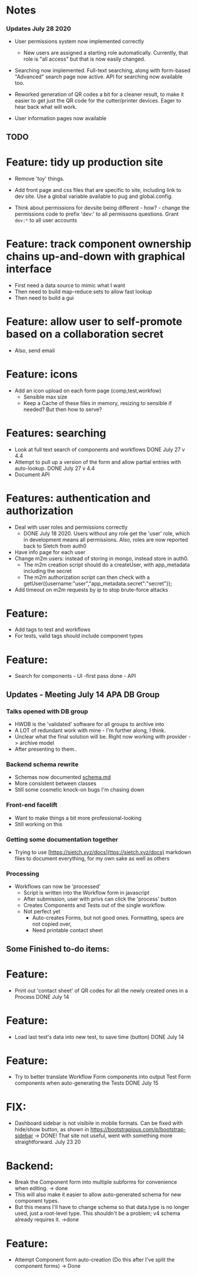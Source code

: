 # Notes

### Updates July 28 2020

- User permissions system now implemented correctly 
  - New users are assigned a starting role automatically.  Currently, that role is "all access" but that is now easily changed.

- Searching now implemented.  Full-text searching, along with form-based "Advanced" search page now active.  API for searching now available too.

- Reworked generation of QR codes a bit for a cleaner result, to make it easier to get just the QR code for the cutter/printer devices. Eager to hear back what will work.

- User information pages now available



## TODO

# Feature: tidy up production site
- Remove 'toy' things.  

- Add front page and css files that are specific to site, including link to dev site. Use a global variable available to pug and global.config. 

- Think about permissions for devsite being different - how? - change the permissions code to prefix 'dev:' to all permissons questions.  Grant `dev:*` to all user accounts



# Feature: track component ownership chains up-and-down with graphical interface
- First need a data source to mimic what I want
- Then need to build map-reduce sets to allow fast lookup
- Then need to build a gui

# Feature: allow user to self-promote based on a collaboration secret
- Also, send email

# Feature: icons
- Add an icon upload on each form page (comp,test,workfow)
  - Sensible max size
  - Keep a Cache of these files in memory, resizing to sensible if needed?  But then how to serve?

# Features: searching
- Look at full text search of components and workflows DONE July 27 v 4.4
- Attempt to pull up a version of the form and allow partial entries with auto-lookup. DONE July 27 v 4.4
- Document API

# Features: authentication and authorization
- Deal with user roles and permissions correctly
  - DONE July 18 2020.  Users without any role get the 'user' role, which in development means all permissions.  Also, roles are now reported back to Sietch from auth0
- Have info page for each user
- Change m2m users: instead of storing in mongo, instead store in auth0.
  - The m2m creation script should do a createUser, with app_metadata including the secret
  - The m2m authorization script can then check with a getUser({username:"user","app_metadata.secret":"secret"});
- Add timeout on m2m requests by ip to stop brute-force attacks

# Feature:
- Add tags to test and workflows
- For tests, valid tags should include component types




# Feature:
- Search for components
		- UI  -first pass done
		- API


## Updates - Meeting July 14 APA DB Group

### Talks opened with DB group
 - HWDB is the 'validated' software for all groups to archive into
 - A LOT of redundant work with mine - I'm further along, I think.
 - Unclear what the final solution will be. Right now working with provider -> archive model
 - After presenting to them..

### Backend schema rewrite
 - Schemas now documented [schema.md](schema.md)
 - More consistent between classes
 - Still some cosmetic knock-on bugs I'm chasing down

### Front-end facelift
  - Want to make things a bit more professional-looking
  - Still working on this
   
### Getting some documentation together
  - Trying to use [https://sietch.xyz/docs](ttps://sietch.xyz/docs) markdown files to document everything, for my own sake as well as others

### Processing
  - Workflows can now be 'processed'
  	- Script is written into the Workflow form in javascript
  	- After submission, user with privs can click the 'process' button
  	- Creates Components and Tests out of the single workflow.
  	- Not perfect yet
  		- Auto-creates Forms, but not good ones.  Formatting, specs are not copied over,
  		- Need printable contact sheet


## Some Finished to-do items:
# Feature:
- Print out 'contact sheet' of QR codes for all the newly created ones in a Process 
	DONE  July 14

# Feature:
- Load last test's data into new test, to save time (button)
	DONE  July 14

# Feature:
- Try to better translate Workflow Form components into output Test Form components when auto-generating the Tests DONE July 15

# FIX:
- Dashboard sidebar is not visibile in mobile formats. Can be fixed with hide/show button, as shown in https://bootstrapious.com/p/bootstrap-sidebar -> DONE!  That site not useful, went with something more straightforward. July 23 20

# Backend:
- Break the Component form into multiple subforms for convenience when editing.  -> done
-  This will also make it easier to allow auto-generated schema for new component types.
- But this means I'll have to change schema so that data.type is no longer used, just a root-level type. This shouldn't be a problem; v4 schema already requires it. ->done

# Feature:
- Attempt Component form auto-creation (Do this after I've split the component forms) -> Done
